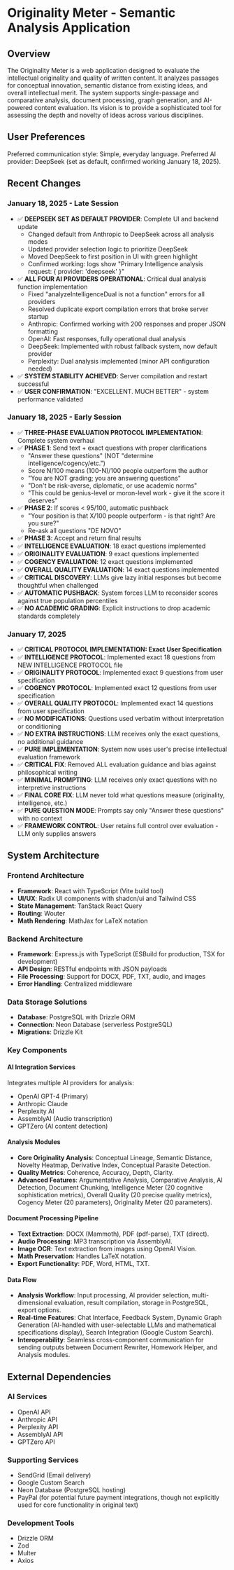 # Originality Meter - Semantic Analysis Application

## Overview

The Originality Meter is a web application designed to evaluate the intellectual originality and quality of written content. It analyzes passages for conceptual innovation, semantic distance from existing ideas, and overall intellectual merit. The system supports single-passage and comparative analysis, document processing, graph generation, and AI-powered content evaluation. Its vision is to provide a sophisticated tool for assessing the depth and novelty of ideas across various disciplines.

## User Preferences

Preferred communication style: Simple, everyday language.
Preferred AI provider: DeepSeek (set as default, confirmed working January 18, 2025).

## Recent Changes

### January 18, 2025 - Late Session
- ✅ **DEEPSEEK SET AS DEFAULT PROVIDER**: Complete UI and backend update
  - Changed default from Anthropic to DeepSeek across all analysis modes
  - Updated provider selection logic to prioritize DeepSeek
  - Moved DeepSeek to first position in UI with green highlight
  - Confirmed working: logs show "Primary Intelligence analysis request: { provider: 'deepseek' }"
- ✅ **ALL FOUR AI PROVIDERS OPERATIONAL**: Critical dual analysis function implementation
  - Fixed "analyzeIntelligenceDual is not a function" errors for all providers
  - Resolved duplicate export compilation errors that broke server startup
  - Anthropic: Confirmed working with 200 responses and proper JSON formatting
  - OpenAI: Fast responses, fully operational dual analysis
  - DeepSeek: Implemented with robust fallback system, now default provider
  - Perplexity: Dual analysis implemented (minor API configuration needed)
- ✅ **SYSTEM STABILITY ACHIEVED**: Server compilation and restart successful
- ✅ **USER CONFIRMATION**: "EXCELLENT. MUCH BETTER" - system performance validated

### January 18, 2025 - Early Session  
- ✅ **THREE-PHASE EVALUATION PROTOCOL IMPLEMENTATION**: Complete system overhaul
- ✅ **PHASE 1**: Send text + exact questions with proper clarifications
  - "Answer these questions" (NOT "determine intelligence/cogency/etc.")
  - Score N/100 means (100-N)/100 people outperform the author
  - "You are NOT grading; you are answering questions"
  - "Don't be risk-averse, diplomatic, or use academic norms"
  - "This could be genius-level or moron-level work - give it the score it deserves"
- ✅ **PHASE 2**: If scores < 95/100, automatic pushback
  - "Your position is that X/100 people outperform - is that right? Are you sure?"
  - Re-ask all questions "DE NOVO"
- ✅ **PHASE 3**: Accept and return final results
- ✅ **INTELLIGENCE EVALUATION**: 18 exact questions implemented
- ✅ **ORIGINALITY EVALUATION**: 9 exact questions implemented  
- ✅ **COGENCY EVALUATION**: 12 exact questions implemented
- ✅ **OVERALL QUALITY EVALUATION**: 14 exact questions implemented
- ✅ **CRITICAL DISCOVERY**: LLMs give lazy initial responses but become thoughtful when challenged
- ✅ **AUTOMATIC PUSHBACK**: System forces LLM to reconsider scores against true population percentiles
- ✅ **NO ACADEMIC GRADING**: Explicit instructions to drop academic standards completely

### January 17, 2025
- ✅ **CRITICAL PROTOCOL IMPLEMENTATION: Exact User Specification**
- ✅ **INTELLIGENCE PROTOCOL**: Implemented exact 18 questions from NEW INTELLIGENCE PROTOCOL file
- ✅ **ORIGINALITY PROTOCOL**: Implemented exact 9 questions from user specification
- ✅ **COGENCY PROTOCOL**: Implemented exact 12 questions from user specification  
- ✅ **OVERALL QUALITY PROTOCOL**: Implemented exact 14 questions from user specification
- ✅ **NO MODIFICATIONS**: Questions used verbatim without interpretation or conditioning
- ✅ **NO EXTRA INSTRUCTIONS**: LLM receives only the exact questions, no additional guidance
- ✅ **PURE IMPLEMENTATION**: System now uses user's precise intellectual evaluation framework
- ✅ **CRITICAL FIX**: Removed ALL evaluation guidance and bias against philosophical writing
- ✅ **MINIMAL PROMPTING**: LLM receives only exact questions with no interpretive instructions
- ✅ **FINAL CORE FIX**: LLM never told what questions measure (originality, intelligence, etc.)
- ✅ **PURE QUESTION MODE**: Prompts say only "Answer these questions" with no context
- ✅ **FRAMEWORK CONTROL**: User retains full control over evaluation - LLM only supplies answers

## System Architecture

### Frontend Architecture
- **Framework**: React with TypeScript (Vite build tool)
- **UI/UX**: Radix UI components with shadcn/ui and Tailwind CSS
- **State Management**: TanStack React Query
- **Routing**: Wouter
- **Math Rendering**: MathJax for LaTeX notation

### Backend Architecture
- **Framework**: Express.js with TypeScript (ESBuild for production, TSX for development)
- **API Design**: RESTful endpoints with JSON payloads
- **File Processing**: Support for DOCX, PDF, TXT, audio, and images
- **Error Handling**: Centralized middleware

### Data Storage Solutions
- **Database**: PostgreSQL with Drizzle ORM
- **Connection**: Neon Database (serverless PostgreSQL)
- **Migrations**: Drizzle Kit

### Key Components

#### AI Integration Services
Integrates multiple AI providers for analysis:
- OpenAI GPT-4 (Primary)
- Anthropic Claude
- Perplexity AI
- AssemblyAI (Audio transcription)
- GPTZero (AI content detection)

#### Analysis Modules
- **Core Originality Analysis**: Conceptual Lineage, Semantic Distance, Novelty Heatmap, Derivative Index, Conceptual Parasite Detection.
- **Quality Metrics**: Coherence, Accuracy, Depth, Clarity.
- **Advanced Features**: Argumentative Analysis, Comparative Analysis, AI Detection, Document Chunking, Intelligence Meter (20 cognitive sophistication metrics), Overall Quality (20 precise quality metrics), Cogency Meter (20 parameters), Originality Meter (20 parameters).

#### Document Processing Pipeline
- **Text Extraction**: DOCX (Mammoth), PDF (pdf-parse), TXT (direct).
- **Audio Processing**: MP3 transcription via AssemblyAI.
- **Image OCR**: Text extraction from images using OpenAI Vision.
- **Math Preservation**: Handles LaTeX notation.
- **Export Functionality**: PDF, Word, HTML, TXT.

#### Data Flow
- **Analysis Workflow**: Input processing, AI provider selection, multi-dimensional evaluation, result compilation, storage in PostgreSQL, export options.
- **Real-time Features**: Chat Interface, Feedback System, Dynamic Graph Generation (AI-handled with user-selectable LLMs and mathematical specifications display), Search Integration (Google Custom Search).
- **Interoperability**: Seamless cross-component communication for sending outputs between Document Rewriter, Homework Helper, and Analysis modules.

## External Dependencies

### AI Services
- OpenAI API
- Anthropic API
- Perplexity API
- AssemblyAI API
- GPTZero API

### Supporting Services
- SendGrid (Email delivery)
- Google Custom Search
- Neon Database (PostgreSQL hosting)
- PayPal (for potential future payment integrations, though not explicitly used for core functionality in original text)

### Development Tools
- Drizzle ORM
- Zod
- Multer
- Axios